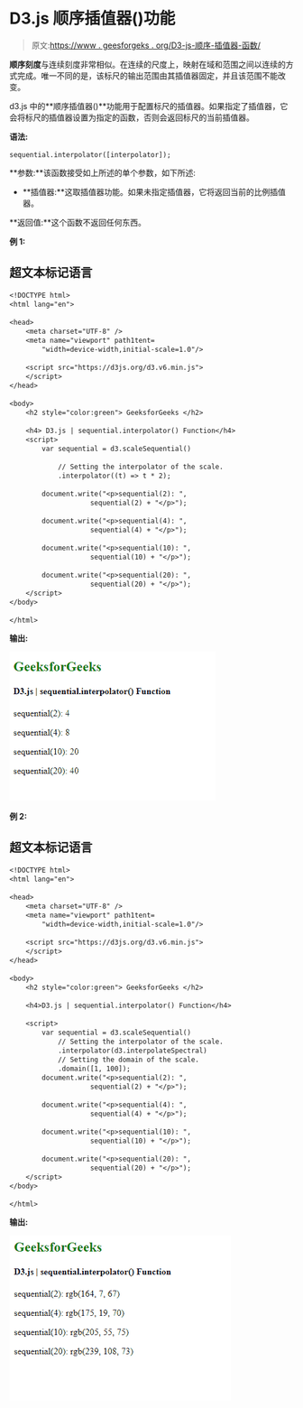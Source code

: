 # D3.js 顺序插值器()功能

> 原文:[https://www . geesforgeks . org/D3-js-顺序-插值器-函数/](https://www.geeksforgeeks.org/d3-js-sequential-interpolator-function/)

**顺序刻度**与连续刻度非常相似。在连续的尺度上，映射在域和范围之间以连续的方式完成。唯一不同的是，该标尺的输出范围由其插值器固定，并且该范围不能改变。

d3.js 中的**顺序插值器()**功能用于配置标尺的插值器。如果指定了插值器，它会将标尺的插值器设置为指定的函数，否则会返回标尺的当前插值器。

**语法:**

```
sequential.interpolator([interpolator]);
```

**参数:**该函数接受如上所述的单个参数，如下所述:

*   **插值器:**这取插值器功能。如果未指定插值器，它将返回当前的比例插值器。

**返回值:**这个函数不返回任何东西。

**例 1:**

## 超文本标记语言

```
<!DOCTYPE html>
<html lang="en">

<head>
    <meta charset="UTF-8" />
    <meta name="viewport" path1tent=
        "width=device-width,initial-scale=1.0"/>

    <script src="https://d3js.org/d3.v6.min.js">
    </script>
</head>

<body>
    <h2 style="color:green"> GeeksforGeeks </h2>

    <h4> D3.js | sequential.interpolator() Function</h4>
    <script>
        var sequential = d3.scaleSequential()

            // Setting the interpolator of the scale.
            .interpolator((t) => t * 2);

        document.write("<p>sequential(2): ", 
                    sequential(2) + "</p>");

        document.write("<p>sequential(4): ", 
                    sequential(4) + "</p>");

        document.write("<p>sequential(10): ", 
                    sequential(10) + "</p>");

        document.write("<p>sequential(20): ", 
                    sequential(20) + "</p>");
    </script>
</body>

</html>
```

**输出:**

[![](img/5c5a4c4eeee46ca84a8d292ac09e5808.png)](https://media.geeksforgeeks.org/wp-content/uploads/20200824110535/01155.png)

**例 2:**

## 超文本标记语言

```
<!DOCTYPE html>
<html lang="en">

<head>
    <meta charset="UTF-8" />
    <meta name="viewport" path1tent=
        "width=device-width,initial-scale=1.0"/>

    <script src="https://d3js.org/d3.v6.min.js">
    </script>
</head>

<body>
    <h2 style="color:green"> GeeksforGeeks </h2>

    <h4>D3.js | sequential.interpolator() Function</h4>

    <script>
        var sequential = d3.scaleSequential()
            // Setting the interpolator of the scale.
            .interpolator(d3.interpolateSpectral)
            // Setting the domain of the scale.
            .domain([1, 100]);
        document.write("<p>sequential(2): ", 
                    sequential(2) + "</p>");

        document.write("<p>sequential(4): ", 
                    sequential(4) + "</p>");

        document.write("<p>sequential(10): ", 
                    sequential(10) + "</p>");

        document.write("<p>sequential(20): ", 
                    sequential(20) + "</p>");
    </script>
</body>

</html>
```

**输出:**

[![](img/cd06a64ad36b2f532bf2ff0c998a6b32.png)](https://media.geeksforgeeks.org/wp-content/uploads/20200824110742/01156.png)